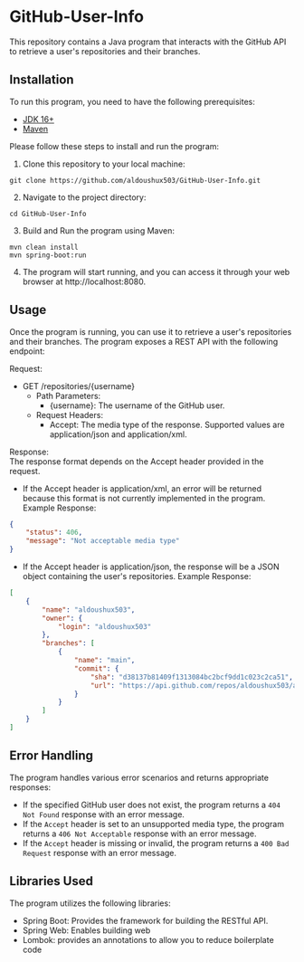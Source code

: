 # GitHub-User-Info

This repository contains a Java program that interacts with the GitHub API to retrieve a user's repositories and their branches.

## Installation

To run this program, you need to have the following prerequisites:

- [JDK 16+](https://www.oracle.com/java/technologies/downloads/)
- [Maven](https://maven.apache.org/)

Please follow these steps to install and run the program:

1. Clone this repository to your local machine:
```shell
git clone https://github.com/aldoushux503/GitHub-User-Info.git
```

2. Navigate to the project directory:
```shell
cd GitHub-User-Info
```

3. Build and Run the program using Maven:
```shell
mvn clean install
mvn spring-boot:run
```

4. The program will start running, and you can access it through your web browser at http://localhost:8080.

## Usage 
Once the program is running, you can use it to retrieve a user's repositories and their branches. The program exposes a REST API with the following endpoint:

Request:
- GET /repositories/{username} 
  - Path Parameters:
    - {username}: The username of the GitHub user.
  - Request Headers:
    - Accept: The media type of the response. Supported values are application/json and application/xml.
    
Response: <br />
The response format depends on the Accept header provided in the request.
- If the Accept header is application/xml, an error will be returned because this format is not currently implemented in the program.
Example Response:
```json
{
    "status": 406,
    "message": "Not acceptable media type"
}
```
- If the Accept header is application/json, the response will be a JSON object containing the user's repositories.
Example Response:
```json
[
    {
        "name": "aldoushux503",
        "owner": {
            "login": "aldoushux503"
        },
        "branches": [
            {
                "name": "main",
                "commit": {
                    "sha": "d38137b81409f1313084bc2bcf9dd1c023c2ca51",
                    "url": "https://api.github.com/repos/aldoushux503/aldoushux503/commits/d38137b81409f1313084bc2bcf9dd1c023c2ca51"
                }
            }
        ]
    }
]
```

## Error Handling

The program handles various error scenarios and returns appropriate responses:
- If the specified GitHub user does not exist, the program returns a `404 Not Found` response with an error message.
- If the `Accept` header is set to an unsupported media type, the program returns a `406 Not Acceptable` response with an error message.
- If the `Accept` header is missing or invalid, the program returns a `400 Bad Request` response with an error message.

## Libraries Used
The program utilizes the following libraries:
- Spring Boot: Provides the framework for building the RESTful API.
- Spring Web: Enables building web
- Lombok: provides an annotations to allow you to reduce boilerplate code
